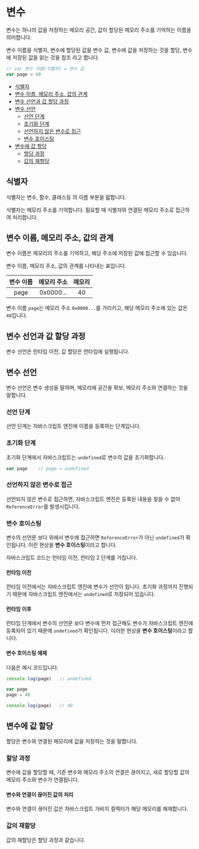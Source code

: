 # 변수 <!-- omit in toc -->

변수는 하나의 값을 저장하는 메모리 공간, 값이 할당된 메모리 주소를 기억하는 이름을 의미합니다.

변수 이름을 식별자, 변수에 할당된 값을 변수 값, 변수에 값을 저장하는 것을 할당, 변수에 저장된 값을 읽는 것을 참조 라고 합니다.

```js
// var 변수 이름(식별자) = 변수 값
var page = 40
```

- [식별자](#식별자)
- [변수 이름, 메모리 주소, 값의 관계](#변수-이름-메모리-주소-값의-관계)
- [변수 선언과 값 할당 과정](#변수-선언과-값-할당-과정)
- [변수 선언](#변수-선언)
  - [선언 단계](#선언-단계)
  - [초기화 단계](#초기화-단계)
  - [선언하지 않은 변수로 접근](#선언하지-않은-변수로-접근)
  - [변수 호이스팅](#변수-호이스팅)
- [변수에 값 할당](#변수에-값-할당)
  - [할당 과정](#할당-과정)
  - [값의 재할당](#값의-재할당)

## 식별자

식별자는 변수, 함수, 클래스등 의 이름 부분을 맓합니다.

식별자는 메모리 주소를 기억합니다. 필요할 때 식별자와 연결된 메모리 주소로 접근하여 처리합니다.

## 변수 이름, 메모리 주소, 값의 관계

변수 이름은 메모리의 주소를 기억하고, 해당 주소에 저장된 값에 접근할 수 있습니다.

변수 이름, 메모리 주소, 값의 관계를 나타내는 표입니다.

| 변수 이름 | 메모리 주소 |    메모리    |
| :-------: | :---------: | :------: |
| page  |  0x0000...   | 40 |

변수 이름 `page`는 메모리 주소 `0x0000...`를 가리키고, 해당 메모리 주소에 있는 값은 `40`입니다.

## 변수 선언과 값 할당 과정

변수 선언은 런타임 이전, 값 할당은 런타임에 실행됩니다.

## 변수 선언

변수 선언은 변수 생성을 말하며, 메모리에 공간을 확보, 메모리 주소와 연결하는 것을 말합니다.

### 선언 단계

선언 단계는 자바스크립트 엔진에 이름을 등록하는 단계입니다.

### 초기화 단계

초기화 단계에서 자바스크립트는 `undefined`로 변수의 값을 초기화합니다.

```js
var page    // page = undefined
```

### 선언하지 않은 변수로 접근

선언되지 않은 변수로 접근하면, 자바스크립트 엔진은 등록된 내용을 찾을 수 없어 `ReferenceError`를 발생시킵니다.

### 변수 호이스팅

변수의 선언문 보다 위에서 변수에 접근하면 `ReferenceError`가 아닌 `undefined`가 확인됩니다. 이런 현상을 **변수 호이스팅**이라고 합니다.

자바스크립트 코드는 런타임 이전, 런타임 2 단계를 거칩니다.

#### 런타임 이전 <!-- omit in toc -->

런타임 이전에서는 자바스크립트 엔진에 변수가 선언이 됩니다. 초기화 과정까지 진행되기 때문에 자바스크립트 엔진에서는 `undefined`로 저장되어 있습니다.

#### 런타임 이후 <!-- omit in toc -->

런타임 단계에서 변수의 선언문 보다 변수에 먼저 접근해도 변수가 자바스크립트 엔진에 등록되어 있기 때문에 `undefined`가 확인됩니다. 이러한 현상을 **변수 호이스팅**이라고 합니다.

#### 변수 호이스팅 예제 <!-- omit in toc -->

다음은 예시 코드입니다.

```js
console.log(page)   // undefined

var page
page = 40

console.log(page)   // 40
```

## 변수에 값 할당

할당은 변수와 연결된 메모리에 값을 저장하는 것을 말합니다.

### 할당 과정

변수에 값을 할당할 때, 기존 변수와 메모리 주소의 연결은 끊어지고, 새로 할당할 값의 메모리 주소와 변수가 연결됩니다.

#### 변수와 연결이 끊어진 값의 처리 <!-- omit in toc -->

변수와 연결이 끊어진 값은 자바스크립트 가비지 컬렉터가 해당 메모리를 해제합니다.

### 값의 재할당

값의 재할당은 할당 과정과 같습니다.
